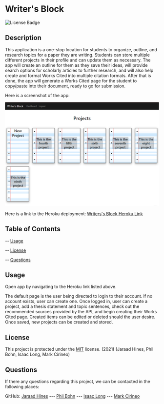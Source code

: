 # Writer's Block

![License Badge](https://img.shields.io/badge/license-MIT-blue)

## Description

This application is a one-stop location for students to organize, outline, and research topics for a paper they are writing. Students can store multiple different projects in their profile and can update them as necessary. The app will create an outline for them as they save their ideas, will provide search options for scholarly articles to further research, and will also help create and format Works Cited into multiple citation formats. After that is done, the app will generate a Works Cited page for the student to copy/paste into their document, ready to go for submission.

Here is a screenshot of the app:

![Writer's Block Screenshot](/assets/writersblockscreenshot.PNG)

Here is a link to the Heroku deployment: [Writers's Block Heroku Link](https://hidden-gorge-91914.herokuapp.com/)

## Table of Contents

-- [Usage](#usage)

-- [License](#license)

-- [Questions](#questions)

## Usage

Open app by navigating to the Heroku link listed above.

The default page is the user being directed to login to their account. If no account exists, user can create one. Once logged in, user can create a project, add a thesis statement and topic sentences, check out the recommended sources provided by the API, and begin creating their Works Cited page. Created items can be edited or deleted should the user desire. Once saved, new projects can be created and stored.

## License

This project is protected under the [MIT](https://choosealicense.com/licenses/mit/) license. (2021) (Jaraad Hines, Phil Bohn, Isaac Long, Mark Cirineo)

## Questions

If there any questions regarding this project, we can be contacted in the following places:

GitHub: [Jaraad Hines](https://github.com/jhines19) --- [Phil Bohn](https://github.com/lamperouge1218) --- [Isaac Long](https://github.com/isaaclong26) --- [Mark Cirineo](https://github.com/MarkCirineo)
